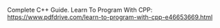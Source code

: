 Complete C++ Guide.
Learn To Program With CPP: https://www.pdfdrive.com/learn-to-program-with-cpp-e46653669.html
